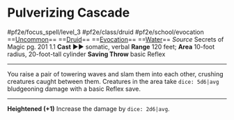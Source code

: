 # Pulverizing Cascade
#pf2e/focus_spell/level_3 #pf2e/class/druid #pf2e/school/evocation 
==[Uncommon](rules/traits/uncommon.md)== ==[Druid](rules/traits/druid.md)== ==[Evocation](rules/traits/evocation.md)== ==[Water](rules/traits/water.md)==
*Source* Secrets of Magic pg. 201 1.1
**Cast** ►► somatic, verbal
**Range** 120 feet; **Area** 10-foot radius, 20-foot-tall cylinder
**Saving Throw** basic Reflex

---
You raise a pair of towering waves and slam them into each other, crushing creatures caught between them. Creatures in the area take `dice: 5d6|avg` bludgeoning damage with a basic Reflex save.

<hr>

**Heightened (+1)** Increase the damage by `dice: 2d6|avg`.